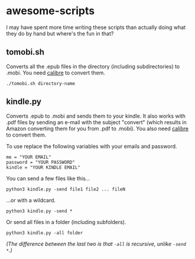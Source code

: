 # awesome-scripts
I may have spent more time writing these scripts than actually doing 
what they do by hand but where's the fun in that?

## tomobi.sh

Converts all the .epub files in the directory (including subdirectories) to .mobi. 
You need [calibre](https://calibre-ebook.com/) to convert them.

```
./tomobi.sh directory-name
```

## kindle.py

Converts .epub to .mobi and sends them to your kindle. It also works with .pdf 
files by sending an e-mail with the subject "convert" (which results in Amazon 
converting them for you from .pdf to .mobi). 
You also need [calibre](https://calibre-ebook.com/) to convert them.

To use replace the following variables with your emails and password. 

```
me = "YOUR EMAIL"
password = "YOUR PASSWORD"
kindle = "YOUR KINDLE EMAIL"
```

You can send a few files like this...

```
python3 kindle.py -send file1 file2 ... fileN
```

...or with a wildcard.

```
python3 kindle.py -send *
```

Or send all files in a folder (including subfolders).

```
python3 kindle.py -all folder
```

*(The difference between the last two is that `-all` is recursive, unlike 
`-send *`.)*

